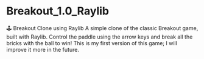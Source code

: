 # Breakout_1.0_Raylib
🕹️ Breakout Clone using Raylib A simple clone of the classic Breakout game, built with Raylib. Control the paddle using the arrow keys and break all the bricks with the ball to win!
  This is my first version of this game; I will improve it more in the future.

  
